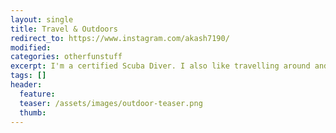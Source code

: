 ```yaml
---
layout: single
title: Travel & Outdoors
redirect_to: https://www.instagram.com/akash7190/
modified:
categories: otherfunstuff
excerpt: I'm a certified Scuba Diver. I also like travelling around and clicking pictures. A bit of rock climbing too.
tags: []
header:
  feature:
  teaser: /assets/images/outdoor-teaser.png
  thumb:
---
```


